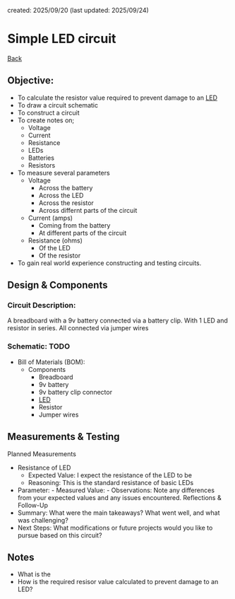 created: 2025/09/20
(last updated: 2025/09/24)

# Simple LED circuit

[Back](../README.md)

## Objective:
- To calculate the resistor value required to prevent damage to an [LED](../Components/LEDs.md)
- To draw a circuit schematic
- To construct a circuit
- To create notes on;
  - Voltage
  - Current
  - Resistance
  - LEDs
  - Batteries
  - Resistors
- To measure several parameters
  - Voltage
    - Across the battery
    - Across the LED
    - Across the resistor
    - Across differnt parts of the circuit
  - Current (amps)
    - Coming from the battery
    - At different parts of the circuit
  - Resistance (ohms)
    - Of the LED
    - Of the resistor
- To gain real world experience constructing and testing circuits.

## Design & Components
### Circuit Description:

A breadboard with a 9v battery connected via a battery clip. With 1 LED and resistor in series. All connected via jumper wires

### Schematic: TODO

- Bill of Materials (BOM):
  - Components
    - Breadboard
    - 9v battery
    - 9v battery clip connector
    - [LED](../Components/LEDs.md)
    - Resistor
    - Jumper wires

## Measurements & Testing

Planned Measurements
- Resistance of LED
  - Expected Value: I expect the resistance of the LED to be
  - Reasoning: This is the standard resistance of basic LEDs
 - Parameter: - Measured Value: - Observations: Note any differences from your expected values and any issues encountered.
Reflections & Follow-Up
 - Summary: What were the main takeaways? What went well, and what was challenging?
 - Next Steps: What modifications or future projects would you like to pursue based on this circuit?

## Notes
- What is the 
- How is the required resisor value calculated to prevent damage to an LED?